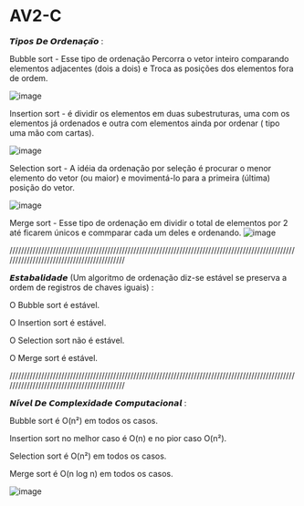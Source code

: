 # AV2-C
𝙏𝙞𝙥𝙤𝙨 𝘿𝙚 𝙊𝙧𝙙𝙚𝙣𝙖𝙘̧𝙖̃𝙤 :

Bubble sort - Esse tipo de ordenação Percorra o vetor inteiro comparando elementos adjacentes (dois a dois) e Troca as posições dos elementos fora de ordem.

![image](https://user-images.githubusercontent.com/111072200/201198856-0fa6c942-2182-43fc-9582-62b70dfd32aa.png)


Insertion sort - é dividir os elementos em duas subestruturas, uma com os elementos já ordenados e outra com elementos ainda por ordenar ( tipo uma mão com cartas).

![image](https://user-images.githubusercontent.com/111072200/201200212-34cc3fb1-bc69-4d53-88bc-986b9f54b186.png)


Selection sort - A idéia da ordenação por seleção é procurar o menor elemento do vetor (ou maior) e movimentá-lo para a primeira (última) posição do vetor.

  ![image](https://user-images.githubusercontent.com/111072200/201202393-6840b3da-f008-404b-a69f-08931727fdf5.png)


Merge sort - Esse tipo de ordenação em dividir o total de elementos por 2 até ficarem únicos e commparar cada um deles e ordenando.
 ![image](https://user-images.githubusercontent.com/111072200/201202577-c9fe9863-2535-49ca-af4e-a9369d6911f8.png)


///////////////////////////////////////////////////////////////////////////////////////////////////////////////////////////////////////////

𝙀𝙨𝙩𝙖𝙗𝙖𝙡𝙞𝙙𝙖𝙙𝙚 (Um algoritmo de ordenação diz-se estável se preserva a ordem de registros de chaves iguais) :


O Bubble sort é estável.

O Insertion sort é estável.

O Selection sort não é estável.

O Merge sort é estável.

///////////////////////////////////////////////////////////////////////////////////////////////////////////////////////////////////////////

𝙉𝙞́𝙫𝙚𝙡 𝘿𝙚 𝘾𝙤𝙢𝙥𝙡𝙚𝙭𝙞𝙙𝙖𝙙𝙚 𝘾𝙤𝙢𝙥𝙪𝙩𝙖𝙘𝙞𝙤𝙣𝙖𝙡 :


Bubble sort é O(n²) em todos os casos.

Insertion sort no melhor caso é O(n) e no pior caso O(n²).

Selection sort é O(n²) em todos os casos.

Merge sort é O(n log n) em todos os casos.


![image](https://user-images.githubusercontent.com/111072200/201204459-83a6f20e-22be-42fe-b3d4-065aa598e36e.png)









